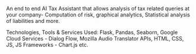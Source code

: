 An end to end AI Tax Assistant that allows analysis of tax related queries at your company- Computation of risk, graphical analytics, Statistical analysis of liabilities and more.

Technologies, Tools & Services Used: Flask, Pandas, Seaborn, Google Cloud Services - Dialog Flow, Mozilla Audio Translator APIs, HTML, CSS, JS, JS Frameworks -  Chart.js etc. 